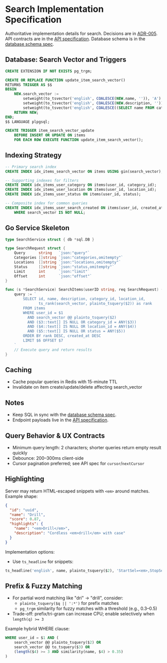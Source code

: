 # Search Implementation Specification

Authoritative implementation details for search. Decisions are in [ADR-005](../technical-decisions/adr-005-search-architecture.md). API contracts are in the [API specification](./api-specification.md). Database schema is in the [database schema spec](./database-schema.md).

## Database: Search Vector and Triggers

```sql
CREATE EXTENSION IF NOT EXISTS pg_trgm;

CREATE OR REPLACE FUNCTION update_item_search_vector()
RETURNS TRIGGER AS $$
BEGIN
    NEW.search_vector :=
        setweight(to_tsvector('english', COALESCE(NEW.name, '')), 'A') ||
        setweight(to_tsvector('english', COALESCE(NEW.description, '')), 'B') ||
        setweight(to_tsvector('english', COALESCE((SELECT name FROM categories WHERE id = NEW.category_id), '')), 'C');
    RETURN NEW;
END;
$$ LANGUAGE plpgsql;

CREATE TRIGGER item_search_vector_update
    BEFORE INSERT OR UPDATE ON items
    FOR EACH ROW EXECUTE FUNCTION update_item_search_vector();
```

## Indexing Strategy

```sql
-- Primary search index
CREATE INDEX idx_items_search_vector ON items USING gin(search_vector);

-- Supporting indexes for filters
CREATE INDEX idx_items_user_category ON items(user_id, category_id);
CREATE INDEX idx_items_user_location ON items(user_id, location_id);
CREATE INDEX idx_items_user_status ON items(user_id, status);

-- Composite index for common queries
CREATE INDEX idx_items_user_search_created ON items(user_id, created_at DESC)
    WHERE search_vector IS NOT NULL;
```

## Go Service Skeleton

```go
type SearchService struct { db *sql.DB }

type SearchRequest struct {
    Query      string   `json:"query"`
    Categories []string `json:"categories,omitempty"`
    Locations  []string `json:"locations,omitempty"`
    Status     []string `json:"status,omitempty"`
    Limit      int      `json:"limit"`
    Offset     int      `json:"offset"`
}

func (s *SearchService) SearchItems(userID string, req SearchRequest) (*SearchResponse, error) {
    query := `
        SELECT id, name, description, category_id, location_id,
               ts_rank(search_vector, plainto_tsquery($2)) as rank
        FROM items
        WHERE user_id = $1
          AND search_vector @@ plainto_tsquery($2)
          AND ($3::text[] IS NULL OR category_id = ANY($3))
          AND ($4::text[] IS NULL OR location_id = ANY($4))
          AND ($5::text[] IS NULL OR status = ANY($5))
        ORDER BY rank DESC, created_at DESC
        LIMIT $6 OFFSET $7
    `
    // Execute query and return results
}
```

## Caching

- Cache popular queries in Redis with 15-minute TTL
- Invalidate on item create/update/delete affecting search_vector

## Notes

- Keep SQL in sync with the [database schema spec](./database-schema.md).
- Endpoint payloads live in the [API specification](./api-specification.md).

## Query Behavior & UX Contracts

- Minimum query length: 2 characters; shorter queries return empty result quickly
- Debounce: 200–300ms client-side
- Cursor pagination preferred; see API spec for `cursor`/`nextCursor`

## Highlighting

Server may return HTML-escaped snippets with `<em>` around matches. Example shape:

```json
{
  "id": "uuid",
  "name": "Drill",
  "score": 0.87,
  "highlights": {
    "name": "<em>Drill</em>",
    "description": "Cordless <em>drill</em> with case"
  }
}
```

Implementation options:

- Use `ts_headline` for snippets:

```sql
ts_headline('english', name, plainto_tsquery($2), 'StartSel=<em>,StopSel=</em>')
```

## Prefix & Fuzzy Matching

- For partial word matching like "dri" → "drill", consider:
  - `plainto_tsquery($q || ':*')` for prefix matches
  - `pg_trgm` similarity for fuzzy matches with a threshold (e.g., 0.3–0.5)
- Trade-off: prefix/tri-gram can increase CPU; enable selectively when `length(q) >= 3`

Example hybrid WHERE clause:

```sql
WHERE user_id = $1 AND (
    search_vector @@ plainto_tsquery($2) OR
    search_vector @@ to_tsquery($3) OR
    (length($4) >= 3 AND similarity(name, $4) > 0.35)
)
```
